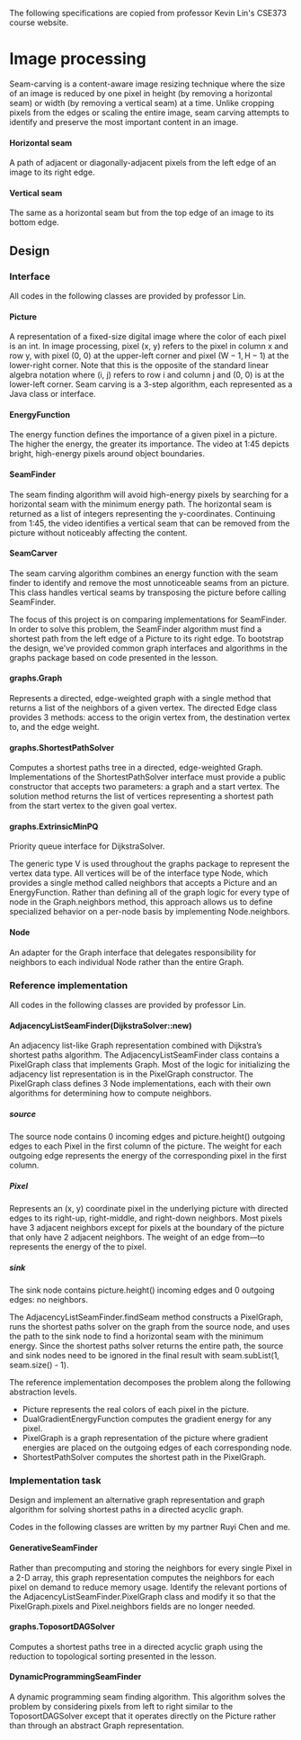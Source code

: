 The following specifications are copied from professor Kevin Lin's CSE373 course website.
# Image processing
Seam-carving is a content-aware image resizing technique where the size of an image is reduced by one pixel in height (by removing a horizontal seam) or width (by removing a vertical seam) at a time. Unlike cropping pixels from the edges or scaling the entire image, seam carving attempts to identify and preserve the most important content in an image.

#### Horizontal seam
A path of adjacent or diagonally-adjacent pixels from the left edge of an image to its right edge.

#### Vertical seam
The same as a horizontal seam but from the top edge of an image to its bottom edge.
## Design
### Interface
All codes in the following classes are provided by professor Lin.

#### Picture
A representation of a fixed-size digital image where the color of each pixel is an int. In image processing, pixel (x, y) refers to the pixel in column x and row y, with pixel (0, 0) at the upper-left corner and pixel (W − 1, H − 1) at the lower-right corner. Note that this is the opposite of the standard linear algebra notation where (i, j) refers to row i and column j and (0, 0) is at the lower-left corner.
Seam carving is a 3-step algorithm, each represented as a Java class or interface.

#### EnergyFunction
The energy function defines the importance of a given pixel in a picture. The higher the energy, the greater its importance. The video at 1:45 depicts bright, high-energy pixels around object boundaries.

#### SeamFinder
The seam finding algorithm will avoid high-energy pixels by searching for a horizontal seam with the minimum energy path. The horizontal seam is returned as a list of integers representing the y-coordinates. Continuing from 1:45, the video identifies a vertical seam that can be removed from the picture without noticeably affecting the content.

#### SeamCarver
The seam carving algorithm combines an energy function with the seam finder to identify and remove the most unnoticeable seams from an picture. This class handles vertical seams by transposing the picture before calling SeamFinder.

The focus of this project is on comparing implementations for SeamFinder. In order to solve this problem, the SeamFinder algorithm must find a shortest path from the left edge of a Picture to its right edge. To bootstrap the design, we’ve provided common graph interfaces and algorithms in the graphs package based on code presented in the lesson.

#### graphs.Graph<V>
Represents a directed, edge-weighted graph with a single method that returns a list of the neighbors of a given vertex. The directed Edge class provides 3 methods: access to the origin vertex from, the destination vertex to, and the edge weight.

#### graphs.ShortestPathSolver<V>
Computes a shortest paths tree in a directed, edge-weighted Graph. Implementations of the ShortestPathSolver interface must provide a public constructor that accepts two parameters: a graph and a start vertex. The solution method returns the list of vertices representing a shortest path from the start vertex to the given goal vertex.

#### graphs.ExtrinsicMinPQ<T>
Priority queue interface for DijkstraSolver.

The generic type V is used throughout the graphs package to represent the vertex data type. All vertices will be of the interface type Node, which provides a single method called neighbors that accepts a Picture and an EnergyFunction. Rather than defining all of the graph logic for every type of node in the Graph.neighbors method, this approach allows us to define specialized behavior on a per-node basis by implementing Node.neighbors.

#### Node
An adapter for the Graph interface that delegates responsibility for neighbors to each individual Node rather than the entire Graph.

### Reference implementation
All codes in the following classes are provided by professor Lin.

#### AdjacencyListSeamFinder(DijkstraSolver::new)
An adjacency list-like Graph representation combined with Dijkstra’s shortest paths algorithm. The AdjacencyListSeamFinder class contains a PixelGraph class that implements Graph<Node>. Most of the logic for initializing the adjacency list representation is in the PixelGraph constructor. The PixelGraph class defines 3 Node implementations, each with their own algorithms for determining how to compute neighbors.
##### source
The source node contains 0 incoming edges and picture.height() outgoing edges to each Pixel in the first column of the picture. The weight for each outgoing edge represents the energy of the corresponding pixel in the first column.
##### Pixel
Represents an (x, y) coordinate pixel in the underlying picture with directed edges to its right-up, right-middle, and right-down neighbors. Most pixels have 3 adjacent neighbors except for pixels at the boundary of the picture that only have 2 adjacent neighbors. The weight of an edge from—to represents the energy of the to pixel.
##### sink
The sink node contains picture.height() incoming edges and 0 outgoing edges: no neighbors.

The AdjacencyListSeamFinder.findSeam method constructs a PixelGraph, runs the shortest paths solver on the graph from the source node, and uses the path to the sink node to find a horizontal seam with the minimum energy. Since the shortest paths solver returns the entire path, the source and sink nodes need to be ignored in the final result with seam.subList(1, seam.size() - 1).

The reference implementation decomposes the problem along the following abstraction levels.

- Picture represents the real colors of each pixel in the picture.
- DualGradientEnergyFunction computes the gradient energy for any pixel.
- PixelGraph is a graph representation of the picture where gradient energies are placed on the outgoing edges of each corresponding node.
- ShortestPathSolver computes the shortest path in the PixelGraph.

### Implementation task
Design and implement an alternative graph representation and graph algorithm for solving shortest paths in a directed acyclic graph.

Codes in the following classes are written by my partner Ruyi Chen and me.

#### GenerativeSeamFinder
Rather than precomputing and storing the neighbors for every single Pixel in a 2-D array, this graph representation computes the neighbors for each pixel on demand to reduce memory usage. Identify the relevant portions of the AdjacencyListSeamFinder.PixelGraph class and modify it so that the PixelGraph.pixels and Pixel.neighbors fields are no longer needed.
  
#### graphs.ToposortDAGSolver
Computes a shortest paths tree in a directed acyclic graph using the reduction to topological sorting presented in the lesson.

#### DynamicProgrammingSeamFinder
A dynamic programming seam finding algorithm. This algorithm solves the problem by considering pixels from left to right similar to the ToposortDAGSolver except that it operates directly on the Picture rather than through an abstract Graph representation.
